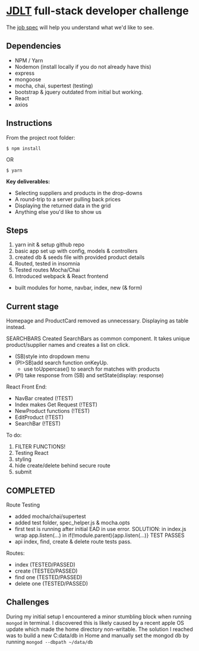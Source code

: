 # [JDLT](https://jdlt.co.uk) full-stack developer challenge

The [job spec](https://jdlt.co.uk/join/full-stack-developer) will help you understand what we'd like to see.

## Dependencies
* NPM / Yarn
* Nodemon (install locally if you do not already have this)
* express
* mongoose
* mocha, chai, supertest (testing)
* bootstrap & jquery outdated from initial but working.
* React
* axios

## Instructions
From the project root folder:
```
$ npm install
```
OR
```
$ yarn
```

**Key deliverables:**
* Selecting suppliers and products in the drop-downs
* A round-trip to a server pulling back prices
* Displaying the returned data in the grid
* Anything else you'd like to show us


## Steps

1. yarn init & setup github repo
2. basic app set up with config, models & controllers
3. created db & seeds file with provided product details
4. Routed, tested in insomnia
5. Tested routes Mocha/Chai
6. Introduced webpack & React frontend
  - built modules for home, navbar, index, new (& form)

## Current stage
Homepage and ProductCard removed as unnecessary. Displaying as table instead.

SEARCHBARS
Created SearchBars as common component. It takes unique product/supplier names and creates a list on click.
- (SB)style into dropdown menu
- (PI>SB)add search function onKeyUp.
  - use toUppercase() to search for matches with products
- (PI) take response from (SB) and setState(display: response)

React Front End:
- NavBar created (!TEST)
- Index makes Get Request (!TEST)
- NewProduct functions (!TEST)
- EditProduct (!TEST)
- SearchBar (!TEST)


To do:
1. FILTER FUNCTIONS!
2. Testing React
3. styling
4. hide create/delete behind secure route
5. submit

## COMPLETED
Route Testing
  - added mocha/chai/supertest
  - added test folder, spec_helper.js & mocha.opts
  - first test is running after initial EAD in use error. SOLUTION: in index.js wrap app.listen(...) in if(!module.parent){app.listen(...)} TEST PASSES
  - api index, find, create & delete route tests pass.

Routes:
- index (TESTED/PASSED)
- create (TESTED/PASSED)
- find one (TESTED/PASSED)
- delete one (TESTED/PASSED)

## Challenges
During my initial setup I encountered a minor stumbling block when running `mongod` in terminal. I discovered this is likely caused by a recent apple OS update which made the home directory non-writable.
The solution I reached was to build a new C:data/db in Home and manually set the mongod db by running `mongod --dbpath ~/data/db`

